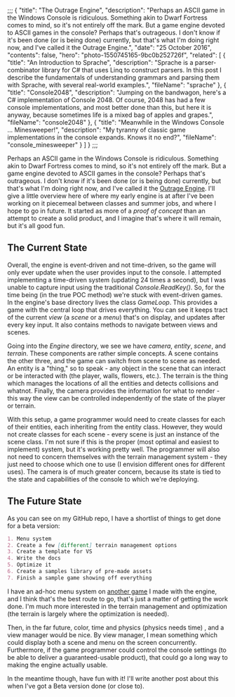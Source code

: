 ;;;
{
	"title": "The Outrage Engine",
	"description": "Perhaps an ASCII game in the Windows Console is ridiculous. Something akin to Dwarf Fortress comes to mind, so it's not entirely off the mark. But a game engine devoted to ASCII games in the console? Perhaps that's outrageous. I don't know if it's been done (or is being done) currently, but that's what I'm doing right now, and I've called it the Outrage Engine.",
	"date": "25 October 2016",
	"contents": false,
	"hero": "photo-1550745165-9bc0b252726f",
    "related": [
		{ "title": "An Introduction to Sprache", "description": "Sprache is a parser-combinator library for C# that uses Linq to construct parsers. In this post I describe the fundamentals of understanding grammars and parsing them with Sprache, with several real-world examples.", "fileName": "sprache" },
        { "title": "Console2048", "description": "Jumping on the bandwagon, here's a C# implementation of Console 2048. Of course, 2048 has had a few console implementations, and most better done than this, but here it is anyway, because sometimes life is a mixed bag of apples and grapes.", "fileName": "console2048" },
        { "title": "Meanwhile in the Windows Console ... Minesweeper!", "description": "My tyranny of classic game implementations in the console expands. Knows it no end?", "fileName": "console_minesweeper" }
    ]
}
;;;

Perhaps an ASCII game in the Windows Console is ridiculous. Something akin to Dwarf Fortress comes to mind, so it's not entirely off the mark. But a game engine devoted to ASCII games in the console? Perhaps that's outrageous. I don't know if it's been done (or is being done) currently, but that's what I'm doing right now, and I've called it the [Outrage Engine](https://github.com/IanWold/OutrageEngine). I'll give a little overview here of where my early engine is at after I've been working on it piecemeal between classes and summer jobs, and where I hope to go in future. It started as more of a *proof of concept* than an attempt to create a solid product, and I imagine that's where it will remain, but it's all good fun.

## The Current State

Overall, the engine is event-driven and not time-driven, so  the game will only ever update when the user provides input to the console. I attempted implementing a time-driven system (updating 24 times a second), but I was unable to capture input using the traditional *Console.ReadKey()*. So, for the time being (in the true POC method) we're stuck with event-driven games. In the engine's base directory lives the class *GameLoop*. This provides a game with the central loop that drives everything. You can see it keeps tract of the current *view* (a *scene* or a *menu*) that's on display, and updates after every key input. It also contains methods to navigate between views and scenes.

Going into the *Engine* directory, we see we have *camera*, *entity*, *scene*, and *terrain*. These components are rather simple concepts. A scene contains the other three, and the game can switch from scene to scene as needed. An entity is a "thing," so to speak - any object in the scene that can interact or be interacted with (the player, walls, flowers, etc.). The terrain is the thing which manages the locations of all the entities and detects collisions and whatnot. Finally, the camera provides the information for what to render - this way the view can be controlled independently of the state of the player or terrain.

With this setup, a game programmer would need to create classes for each of their entities, each inheriting from the entity class. However, they would not create classes for each scene - every scene is just an instance of the scene class. I'm not sure if this is the proper (most optimal and easiest to implement) system, but it's working pretty well. The programmer will also not need to concern themselves with the terrain management system - they just need to choose which one to use (I envision different ones for different uses). The camera is of much greater concern, because its state is tied to the state and capabilities of the console to which we're deploying.

## The Future State

As you can see on my GitHub repo, I have a shortlist of things to get done for a beta version:

```md
1. Menu system
2. Create a few [different] terrain management options
3. Create a template for VS
4. Write the docs
5. Optimize it
6. Create a samples library of pre-made assets
7. Finish a sample game showing off everything
```

I have an ad-hoc menu system on [another game](https://github.com/IanWold/ConsoleMazeWoot) I made with the engine, and I think that's the best route to go, that's just a matter of getting the work done. I'm much more interested in the terrain management and optimization (the terrain is largely where the optimization is needed).

Then, in the far future, color, time and physics (physics needs time) , and a view manager would be nice. By view manager, I mean something which could display both a scene and menu on the screen concurrently. Furthermore, if the game programmer could control the console settings (to be able to deliver a guaranteed-usable product), that could go a long way to making the engine actually usable.

In the meantime though, have fun with it! I'll write another post about this when I've got a Beta version done (or close to).